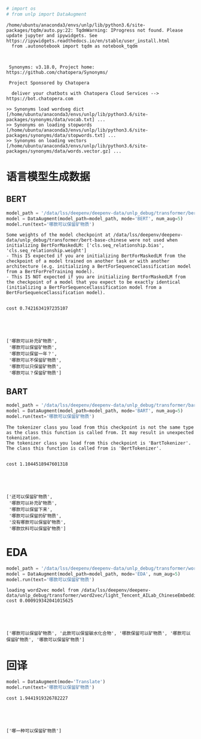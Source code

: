 ```python
# import os
# from unlp import DataAugment
```

    /home/ubuntu/anaconda3/envs/unlp/lib/python3.6/site-packages/tqdm/auto.py:22: TqdmWarning: IProgress not found. Please update jupyter and ipywidgets. See https://ipywidgets.readthedocs.io/en/stable/user_install.html
      from .autonotebook import tqdm as notebook_tqdm


    
     Synonyms: v3.18.0, Project home: https://github.com/chatopera/Synonyms/
    
     Project Sponsored by Chatopera
    
      deliver your chatbots with Chatopera Cloud Services --> https://bot.chatopera.com
    
    >> Synonyms load wordseg dict [/home/ubuntu/anaconda3/envs/unlp/lib/python3.6/site-packages/synonyms/data/vocab.txt] ... 
    >> Synonyms on loading stopwords [/home/ubuntu/anaconda3/envs/unlp/lib/python3.6/site-packages/synonyms/data/stopwords.txt] ...
    >> Synonyms on loading vectors [/home/ubuntu/anaconda3/envs/unlp/lib/python3.6/site-packages/synonyms/data/words.vector.gz] ...


# 语言模型生成数据

## BERT


```python
model_path = '/data/lss/deepenv/deepenv-data/unlp_debug/transformer/bert-base-chinese'
model = DataAugment(model_path=model_path, mode='BERT', num_aug=5)
model.run(text='哪款可以保留矿物质')
```

    Some weights of the model checkpoint at /data/lss/deepenv/deepenv-data/unlp_debug/transformer/bert-base-chinese were not used when initializing BertForMaskedLM: ['cls.seq_relationship.bias', 'cls.seq_relationship.weight']
    - This IS expected if you are initializing BertForMaskedLM from the checkpoint of a model trained on another task or with another architecture (e.g. initializing a BertForSequenceClassification model from a BertForPreTraining model).
    - This IS NOT expected if you are initializing BertForMaskedLM from the checkpoint of a model that you expect to be exactly identical (initializing a BertForSequenceClassification model from a BertForSequenceClassification model).


    cost 0.7421634197235107





    ['哪款可以补充矿物质',
     '哪款可以保留矿物质',
     '哪款可以保留一年？',
     '哪款可以不保留矿物质',
     '哪款可以只保留矿物质',
     '哪款可以？保留矿物质']



## BART


```python
model_path = '/data/lss/deepenv/deepenv-data/unlp_debug/transformer/bart-base-chinese'
model = DataAugment(model_path=model_path, mode='BART', num_aug=5)
model.run(text='哪款可以保留矿物质')
```

    The tokenizer class you load from this checkpoint is not the same type as the class this function is called from. It may result in unexpected tokenization. 
    The tokenizer class you load from this checkpoint is 'BartTokenizer'. 
    The class this function is called from is 'BertTokenizer'.


    cost 1.1044518947601318





    ['还可以保留矿物质',
     '哪款可以补充矿物质',
     '哪款可以保留下来',
     '哪款可以保留的矿物质',
     '没有哪款可以保留矿物质',
     '哪款饮料可以保留矿物质']



# EDA


```python
model_path = '/data/lss/deepenv/deepenv-data/unlp_debug/transformer/word2vec/light_Tencent_AILab_ChineseEmbedding.bin'
model = DataAugment(model_path=model_path, mode='EDA', num_aug=5)
model.run(text='哪款可以保留矿物质')
```

    loading word2vec model from /data/lss/deepenv/deepenv-data/unlp_debug/transformer/word2vec/light_Tencent_AILab_ChineseEmbedding.bin
    cost 0.000919342041015625





    ['哪款可以保留矿物质', '此款可以保留碳水化合物', '哪款保留可以矿物质', '哪款可以保留矿物质', '哪款可以保留矿物质']



# 回译


```python
model = DataAugment(mode='Translate')
model.run(text='哪款可以保留矿物质')
```

    cost 1.9441919326782227





    ['哪一种可以保留矿物质']




```python

```
